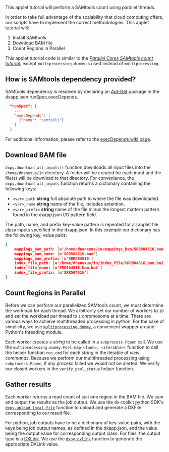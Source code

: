 This applet tutorial will perform a SAMtools count using parallel threads.

In order to take full advantage of the scalability that cloud computing offers, our scripts have to implement the correct methodologies. This applet tutorial will:
1. Install SAMtools
2. Download BAM file
3. Count Regions in Parallel

This applet tutorial code is similar to the [_Parallel Cores SAMtools count tutorial_](/python_parallel_tutorial.html#samtools_count_para_reg_subprocess_py), except `multiprocessing.dummy` is used instead of `multiprocessing`.

## How is SAMtools dependency provided?
SAMtools dependency is resolved by declaring an [Apt-Get](https://help.ubuntu.com/14.04/serverguide/apt-get.html) package in the dxapp.json runSpec.execDepends.
```json
  "runSpec": {
    ...
    "execDepends": [
      {"name": "samtools"}
    ]
  }
```
For additional information, please refer to the [execDepends wiki page](https://wiki.dnanexus.com/Execution-Environment-Reference#Software-Packages).

## Download BAM file

`dxpy.download_all_inputs()` function downloads all input files into the `/home/dnanexus/in` directory. A folder will be created for each input and the file(s) will be download to that directory. For convenience, the `dxpy.download_all_inputs` function returns a dictionary containing the following keys:
* `<var>_path` **string** full absolute path to where the file was downloaded.
* `<var>_name` **string** name of the file, includes extention.
* `<var>_prefix` **string** name of the file minus the longest mattern pattern found in the dxapp.json I/O pattern field.

The path, name, and prefix key-value pattern is repeated for all applet file class inputs specified in the dxapp.json. In this example our dictionary has the following key, value pairs:
```json
{
    mappings_bam_path: [u'/home/dnanexus/in/mappings_bam/SRR504516.bam']
    mappings_bam_name: [u'SRR504516.bam']
    mappings_bam_prefix: [u'SRR504516']
    index_file_path: [u'/home/dnanexus/in/index_file/SRR504516.bam.bai']
    index_file_name: [u'SRR504516.bam.bai']
    index_file_prefix: [u'SRR504516']
}
```
<!-- SECTION: Download Inputs -->

## Count Regions in Parallel
Before we can perform our parallelized SAMtools count, we must determine the workload for each thread. We arbitrarily set our number of workers to `10` and set the workload per thread to `1` chromosome at a time. There are various ways to achieve multithreaded processing in python. For the sake of simplicity, we use [`multiprocessing.dummy`](https://docs.python.org/2/library/multiprocessing.html#module-multiprocessing.dummy), a convenient wrapper around Python's threading module.
<!-- INCLUDE: {% include note.html content="In addition to Python's `multiprocessing.dummy` 
 module we simplify our multithreaded processing with several helper functions. We won't cover all the helper functions here so feel free to review the applet source code in GitHub to see function implementations." %} -->
<!-- SECTION: Parallel by Chromosome using Subprocess.Popen -->
Each worker creates a *string* to be called in a `subprocess.Popen` call. We use the `multiprocessing.dummy.Pool.map(<func>, <iterable>)` function to call the helper function `run_cmd` for each *string* in the iterable of *view commands*. Because we perform our multithreaded processing using `subprocess.Popen`, if any process failed we would not be alerted. We verify our closed workers in the `verify_pool_status` helper function.
<!-- SECTION: Verify Pool Worker -->
<!-- INCLUDE: {% include important.html content="In this example we use `subprocess.Popen` to process, then, later on, verify our results in `verify_pool_status`. In general, it is considered good practice to use python's built-in subprocess convenience functions. In this case, `subprocess.check_call` would achieve the same goal." %} -->

## Gather results

Each worker returns a read count of just one region in the BAM file. We sum and output the results as the job output. We use the dx-toolkit python SDK's [`dxpy.upload_local_file`](http://autodoc.dnanexus.com/bindings/python/current/dxpy_dxfile.html?highlight=upload_local_file#dxpy.bindings.dxfile_functions.upload_local_file) function to upload and generate a DXFile corresponding to our result file.
<!-- Gather results and generate applet output -->
For python, job outputs have to be a dictionary of key-value pairs, with the keys being job output names, as defined in the dxapp.json, and the value being the output value for corresponding output class. For files, the output type is a [DXLink](https://wiki.dnanexus.com/api-specification-v1.0.0/Details-and-Links#Linking). We use the [`dxpy.dxlink`](http://autodoc.dnanexus.com/bindings/python/current/dxpy_functions.html?highlight=dxlink#dxpy.bindings.dxdataobject_functions.dxlink) function to generate the appropriate DXLink value.
<!-- SECTION: Gather results and generate applet output -->
<!-- INCLUDE: ## Applet Script -->
<!-- FUNCTION: FULL SCRIPT -->